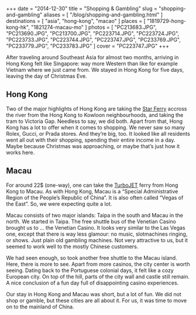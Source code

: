 +++
date    = "2014-12-30"
title   = "Shopping & Gambling"
slug    = "shopping-and-gambling"
aliases = [ "/blog/shopping-and-gambling.html" ]
destinations = [ "asia", "hong-kong", "macao" ]
places  = [ "1819729-hong-kong-hk", "1821274-macau-mo" ]
photos  = [
  "PC213683.JPG", "PC213690.JPG", "PC213700.JPG", "PC223714.JPG", "PC223724.JPG",
  "PC223733.JPG", "PC223744.JPG", "PC223747.JPG", "PC233769.JPG", "PC233779.JPG",
  "PC233783.JPG"
]
cover = "PC223747.JPG"
+++

After traveling around Southeast Asia for almost two months, arriving in Hong Kong felt like Singapore: way more Western than like for example Vietnam where we just came from. We stayed in Hong Kong for five days, leaving the day of Christmas Eve.
<!--more-->
## Hong Kong
Two of the major highlights of Hong Kong are taking the [Star Ferry](http://www.starferry.com.hk/en/home) accross the river from the Hong Kong to Kowloon neighbourhoods, and taking the tram to Victoria Gap. Needless to say, we did both. Apart from that, Hong Kong has a lot to offer when it comes to shopping. We never saw so many Rolex, Gucci, or Prada stores. And they’re big, too. It looked like all residents went all out with their shopping, spending their entire income in a day. Maybe because Christmas was approaching, or maybe that’s just how it works here.

## Macau
For around 22$ (one-way), one can take the [TurboJET](http://www.turbojet.com.hk/en/) ferry from Hong Kong to Macau. As with Hong Kong, Macau is a “Special Administrative Region of the People’s Republic of China”. It is also often called “Vegas of the East”. So, we were expecting quite a lot.

Macau consists of two major islands: Taipa in the south and Macau in the north. We started in Taipa. The free shuttle bus of the Venetian Casino brought us to … the Venetian Casino. It looks very similar to the Las Vegas one, except that there is way less glamour: no music, slotmachines ringing, or shows. Just plain old gambling machines. Not very attractive to us, but it seemed to work well to the mostly Chinese customers.

We had seen enough, so took another free shuttle to the Macau island. Here, there is more to see. Apart from more casinos, the city center is worth seeing. Dating back to the Portuguese colonial days, it felt like a cozy European city. On top of the hill, parts of the city wall and castle still remain. A nice conclusion of a fun day full of disappointing casino experiences.

Our stay in Hong Kong and Macau was short, but a lot of fun. We did not shop or gamble, but these cities are all about it. For us, it was time to move on to the mainland of China.